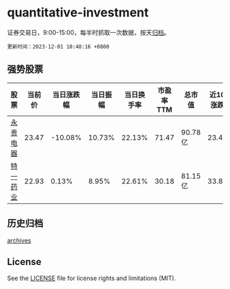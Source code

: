 # quantitative-investment

证券交易日，9:00-15:00，每半时抓取一次数据，按天[归档](archives)。

`更新时间：2023-12-01 10:48:16 +0800`

## 强势股票

|股票|当前价|当日涨跌幅|当日振幅|当日换手率|市盈率TTM|总市值|近10日涨跌幅|
|----|----|----|----|----|----|----|----|
|[永贵电器](https://xueqiu.com/S/SZ300351)|23.47|-10.08%|10.73%|22.13%|71.47|90.78亿|23.46%|
|[特一药业](https://xueqiu.com/S/SZ002728)|22.93|0.13%|8.95%|22.61%|30.18|81.15亿|33.86%|

## 历史归档

[archives](archives)

## License

See the [LICENSE](LICENSE) file for license rights and limitations (MIT).